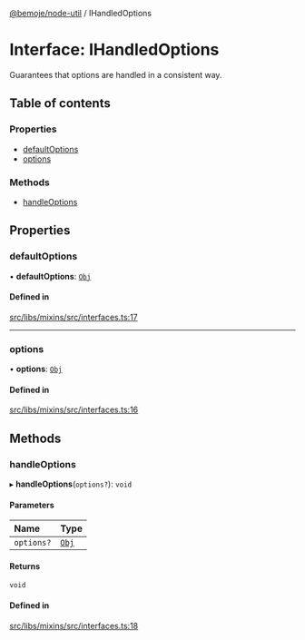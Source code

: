 [@bemoje/node-util](/docs/index.md) / IHandledOptions

# Interface: IHandledOptions

Guarantees that options are handled in a consistent way.

## Table of contents

### Properties

- [defaultOptions](/docs/interfaces/IHandledOptions.md#defaultoptions)
- [options](/docs/interfaces/IHandledOptions.md#options)

### Methods

- [handleOptions](/docs/interfaces/IHandledOptions.md#handleoptions)

## Properties

### defaultOptions

• **defaultOptions**: [`Obj`](/docs/index.md#obj)

#### Defined in

[src/libs/mixins/src/interfaces.ts:17](https://github.com/bemoje/bemoje-node-util/blob/fd39a18/src/libs/mixins/src/interfaces.ts#L17)

___

### options

• **options**: [`Obj`](/docs/index.md#obj)

#### Defined in

[src/libs/mixins/src/interfaces.ts:16](https://github.com/bemoje/bemoje-node-util/blob/fd39a18/src/libs/mixins/src/interfaces.ts#L16)

## Methods

### handleOptions

▸ **handleOptions**(`options?`): `void`

#### Parameters

| Name | Type |
| :------ | :------ |
| `options?` | [`Obj`](/docs/index.md#obj) |

#### Returns

`void`

#### Defined in

[src/libs/mixins/src/interfaces.ts:18](https://github.com/bemoje/bemoje-node-util/blob/fd39a18/src/libs/mixins/src/interfaces.ts#L18)
